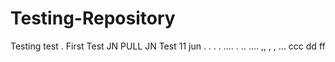 # Testing-Repository

Testing test . First Test JN PULL JN
Test 11 jun . . . . .... . .. 
.... ,, , ,
...
ccc
dd ff
